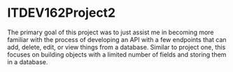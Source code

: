 # ITDEV162Project2
The primary goal of this project was to just assist me in becoming more familiar with the process of developing an API with a few endpoints that can add, delete, edit, or view things from a database. 
Similar to project one, this focuses on building objects with a limited number of fields and storing them in a database.
